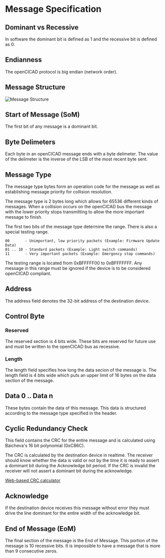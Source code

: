 # Message Specification

## Dominant vs Recessive
In software the dominant bit is defined as 1 and the recessive bit is defined as 0.

## Endianness
The openCICAD protocol is big endian (network order).

## Message Structure
![Message Structure](https://raw.github.com/amstan/openCICAD/master/doc/MessageStructure.svg)

## Start of Message (SoM)
The first bit of any message is a dominant bit.

## Byte Delimeters
Each byte in an openCICAD message ends with a byte delimeter. The value of the delimeter is the inverse of the LSB of the most recent byte sent. 

## Message Type
The message type bytes form an operation code for the message as well as establishing message priority for collision resolution.

The message type is 2 bytes long which allows for 65536 different kinds of messages. When a collision occurs on the openCICAD bus the message with the lower priority stops transmitting to allow the more important message to finish.

The first two bits of the message type determine the range. There is also a special testing range.

    00       - Unimportant, low priority packets (Example: Firmware Update Data)
    01 .. 10 - Standard packets (Example: Light switch commands)
    11       - Very important packets (Example: Emergency stop commands)

The testing range is located from 0xBFFFFF00 to 0xBFFFFFFF. Any message in this range must be ignored if the device is to be considered openCICAD compliant.

## Address

The address field denotes the 32-bit address of the destination device.

## Control Byte

### Reserved
The reserved section is 4 bits wide. These bits are reserved for future use and must be written to the openCICAD bus as recessive.

### Length
The length field specifies how long the data secion of the message is. The length field is 4 bits wide which puts an upper limit of 16 bytes on the data section of the message.

## Data 0 .. Data n
These bytes contain the data of this message. This data is structured according to the message type specified in the header.

## Cyclic Redundancy Check
This field contains the CRC for the entire message and is calculated using Baicheva's 16 bit polynomial (0xC86C).

The CRC is calculated by the destination device in realtime. The receiver should know whether the data is valid or not by the time it is ready to assert a dominant bit during the Acknowledge bit period. If the CRC is invalid the receiver will not assert a dominant bit during the acknowledge.

[Web-based CRC calculator](http://depa.usst.edu.cn/chenjq/www2/SDesign/JavaScript/CRCcalculation.htm)

## Acknowledge
If the destination device receives this message without error they must drive the line dominant for the entire width of the acknowledge bit.

## End of Message (EoM)
The final section of the message is the End of Message. This portion of the message is 10 recessive bits. It is impossible to have a message that is more than 9 consecutive zeros.
